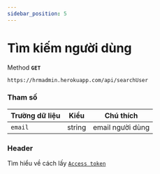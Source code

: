```yaml
---
sidebar_position: 5
---
```


# Tìm kiếm người dùng


Method **`GET`**

```shell
https://hrmadmin.herokuapp.com/api/searchUser
```

### Tham số

| Trường dữ liệu | Kiểu   | Chú thích           |
| -------------- | ------ | ------------------- |
| `email`     | string | email người dùng    |

### Header

Tìm hiểu về cách lấy [`Access token`](sign-in.md)